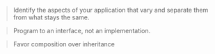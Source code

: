 > Identify the aspects of your application that vary and separate them from what stays the same.

> Program to an interface, not an implementation.

> Favor composition over inheritance

> 